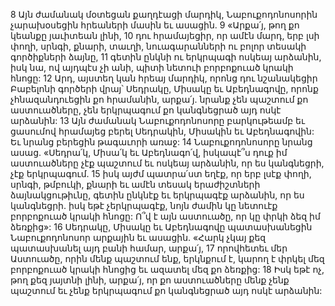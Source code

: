 8 Այն ժամանակ մօտեցան քաղդէացի մարդիկ, Նաբուքոդոնոսորին չարախօսեցին հրեաների մասին եւ ասացին. 9 «Արքա՛յ, թող քո կեանքը յաւիտեան լինի, 10 դու հրամայեցիր, որ ամէն մարդ, երբ լսի փողի, սրնգի, քնարի, տաւղի, նուագարանների ու բոլոր տեսակի գործիքների ձայնը, 11 գետին ընկնի ու երկրպագի ոսկեայ արձանին, իսկ նա, ով այդպէս չի անի, պիտի նետուի բորբոքուած կրակի հնոցը: 12 Արդ, այստեղ կան հրեայ մարդիկ, որոնց դու նշանակեցիր Բաբելոնի գործերի վրայ՝ Սեդրակը, Միսակը եւ Աբեդնագովը, որոնք չհնազանդուեցին քո հրամանին, արքա՛յ. նրանք չեն պաշտում քո աստուածները, չեն երկրպագում քո կանգնեցրած այդ ոսկէ արձանին: 13 Այն ժամանակ Նաբուքոդոնոսորը բարկութեամբ եւ ցասումով հրամայեց բերել Սեդրակին, Միսակին եւ Աբեդնագովին: Եւ նրանց բերեցին թագաւորի առաջ: 14 Նաբուքոդոնոսորը նրանց ասաց. «Սեդրա՛կ, Միսա՛կ եւ Աբեդնագո՛վ, իսկապէ՞ս դուք իմ աստուածները չէք պաշտում եւ ոսկեայ արձանին, որ ես կանգնեցրի, չէք երկրպագում. 15 իսկ այժմ պատրա՛ստ եղէք, որ երբ լսէք փողի, սրնգի, թմբուկի, քնարի եւ ամէն տեսակ երաժիշտների ձայնակցութիւնը, գետին ընկնէք եւ երկրպագէք արձանին, որ ես կանգնեցրի. իսկ եթէ չերկրպագէք, նոյն ժամին կը նետուէք բորբոքուած կրակի հնոցը: Ո՞վ է այն աստուածը, որ կը փրկի ձեզ իմ ձեռքից»: 16 Սեդրակը, Միսակը եւ Աբեդնագովը պատասխանեցին Նաբուքոդոնոսոր արքային եւ ասացին. «Հարկ չկայ քեզ պատասխանել այդ բանի համար, արքա՛յ, 17 որովհետեւ մեր Աստուածը, որին մենք պաշտում ենք, երկնքում է, կարող է փրկել մեզ բորբոքուած կրակի հնոցից եւ ազատել մեզ քո ձեռքից: 18 Իսկ եթէ ոչ, թող քեզ յայտնի լինի, արքա՛յ, որ քո աստուածները մենք չենք պաշտում եւ չենք երկրպագում քո կանգնեցրած այդ ոսկէ արձանին:
